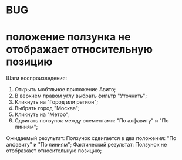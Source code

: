 # BUG
# положение ползунка не отображает относительную позицию
Шаги воспроизведения:

1. Открыть мобтльное приложение Авито;
2. В верхнем правом углу выбрать фильтр "Уточнить";
3. Кликнуть на "Город или регион";
4. Выбрать город "Москва";
5. Кликнуть на "Метро";
6. Сдвигать ползунок между элементами: "По алфавиту" и "По линиям";

Ожидаемый результат: Ползунок сдвигается в два положения: "По алфавиту" и "По линиям";
Фактический результат: Ползунок не отображает относительную позицию;
